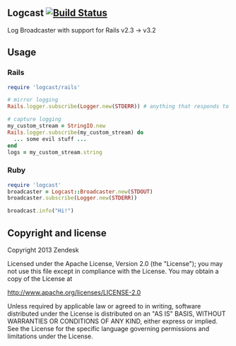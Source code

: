 ## Logcast [![Build Status](https://travis-ci.org/zendesk/logcast.png)](https://travis-ci.org/zendesk/logcast)

Log Broadcaster with support for Rails v2.3 -> v3.2

## Usage

### Rails

```ruby
require 'logcast/rails'

# mirror logging
Rails.logger.subscribe(Logger.new(STDERR)) # anything that responds to add or (write and close)

# capture logging
my_custom_stream = StringIO.new
Rails.logger.subscribe(my_custom_stream) do
  ... some evil stuff ...
end
logs = my_custom_stream.string
```

### Ruby

```ruby
require 'logcast'
broadcaster = Logcast::Broadcaster.new(STDOUT)
broadcaster.subscribe(Logger.new(STDERR))

broadcast.info("Hi!")
```

## Copyright and license

Copyright 2013 Zendesk

Licensed under the Apache License, Version 2.0 (the "License"); you may not use this file except in compliance with the License.
You may obtain a copy of the License at

http://www.apache.org/licenses/LICENSE-2.0

Unless required by applicable law or agreed to in writing, software distributed under the License is distributed on an "AS IS" BASIS, WITHOUT WARRANTIES OR CONDITIONS OF ANY KIND, either express or implied. See the License for the specific language governing permissions and limitations under the License.

